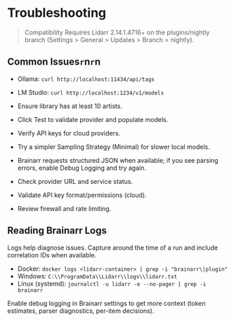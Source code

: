 # Troubleshooting

> Compatibility
> Requires Lidarr 2.14.1.4716+ on the plugins/nightly branch (Settings > General > Updates > Branch = nightly).

## Common Issues`r`n`r`n
- Ollama: `curl http://localhost:11434/api/tags`
- LM Studio: `curl http://localhost:1234/v1/models`

- Ensure library has at least 10 artists.
- Click Test to validate provider and populate models.
- Verify API keys for cloud providers.
- Try a simpler Sampling Strategy (Minimal) for slower local models.
- Brainarr requests structured JSON when available; if you see parsing errors, enable Debug Logging and try again.

- Check provider URL and service status.
- Validate API key format/permissions (cloud).
- Review firewall and rate limiting.

## Reading Brainarr Logs

Logs help diagnose issues. Capture around the time of a run and include correlation IDs when available.

- Docker: `docker logs <lidarr-container> | grep -i "brainarr\|plugin"`
- Windows: `C:\\ProgramData\\Lidarr\\logs\\lidarr.txt`
- Linux (systemd): `journalctl -u lidarr -e --no-pager | grep -i brainarr`

Enable debug logging in Brainarr settings to get more context (token estimates, parser diagnostics, per-item decisions).




